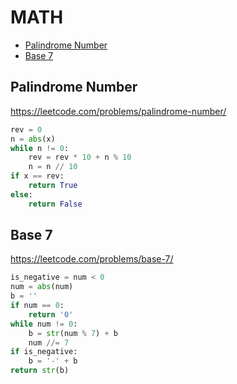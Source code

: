 # MATH

+ [Palindrome Number](#palindrome-number)
+ [Base 7](#base-7)
<!---->
## Palindrome Number

https://leetcode.com/problems/palindrome-number/

```python
rev = 0
n = abs(x)
while n != 0:
    rev = rev * 10 + n % 10
    n = n // 10
if x == rev:
    return True
else:
    return False
```

## Base 7

https://leetcode.com/problems/base-7/

```python
is_negative = num < 0
num = abs(num)
b = ''
if num == 0:
    return '0'
while num != 0:
    b = str(num % 7) + b
    num //= 7
if is_negative:
    b = '-' + b
return str(b)

```

